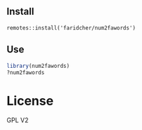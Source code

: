 ## Install
```
remotes::install('faridcher/num2fawords')
```

## Use
```r
library(num2fawords)
?num2fawords
```

# License
GPL V2
